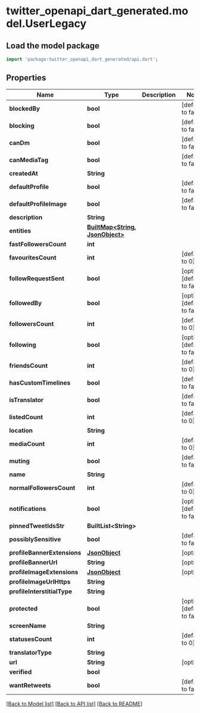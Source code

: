 # twitter_openapi_dart_generated.model.UserLegacy

## Load the model package
```dart
import 'package:twitter_openapi_dart_generated/api.dart';
```

## Properties
Name | Type | Description | Notes
------------ | ------------- | ------------- | -------------
**blockedBy** | **bool** |  | [default to false]
**blocking** | **bool** |  | [default to false]
**canDm** | **bool** |  | [default to false]
**canMediaTag** | **bool** |  | [default to false]
**createdAt** | **String** |  | 
**defaultProfile** | **bool** |  | [default to false]
**defaultProfileImage** | **bool** |  | [default to false]
**description** | **String** |  | 
**entities** | [**BuiltMap&lt;String, JsonObject&gt;**](JsonObject.md) |  | 
**fastFollowersCount** | **int** |  | 
**favouritesCount** | **int** |  | [default to 0]
**followRequestSent** | **bool** |  | [optional] [default to false]
**followedBy** | **bool** |  | [optional] [default to false]
**followersCount** | **int** |  | [default to 0]
**following** | **bool** |  | [optional] [default to false]
**friendsCount** | **int** |  | [default to 0]
**hasCustomTimelines** | **bool** |  | [default to false]
**isTranslator** | **bool** |  | [default to false]
**listedCount** | **int** |  | [default to 0]
**location** | **String** |  | 
**mediaCount** | **int** |  | [default to 0]
**muting** | **bool** |  | [default to false]
**name** | **String** |  | 
**normalFollowersCount** | **int** |  | [default to 0]
**notifications** | **bool** |  | [optional] [default to false]
**pinnedTweetIdsStr** | **BuiltList&lt;String&gt;** |  | 
**possiblySensitive** | **bool** |  | [default to false]
**profileBannerExtensions** | [**JsonObject**](.md) |  | [optional] 
**profileBannerUrl** | **String** |  | [optional] 
**profileImageExtensions** | [**JsonObject**](.md) |  | [optional] 
**profileImageUrlHttps** | **String** |  | 
**profileInterstitialType** | **String** |  | 
**protected** | **bool** |  | [optional] [default to false]
**screenName** | **String** |  | 
**statusesCount** | **int** |  | [default to 0]
**translatorType** | **String** |  | 
**url** | **String** |  | [optional] 
**verified** | **bool** |  | 
**wantRetweets** | **bool** |  | [default to false]

[[Back to Model list]](../README.md#documentation-for-models) [[Back to API list]](../README.md#documentation-for-api-endpoints) [[Back to README]](../README.md)


